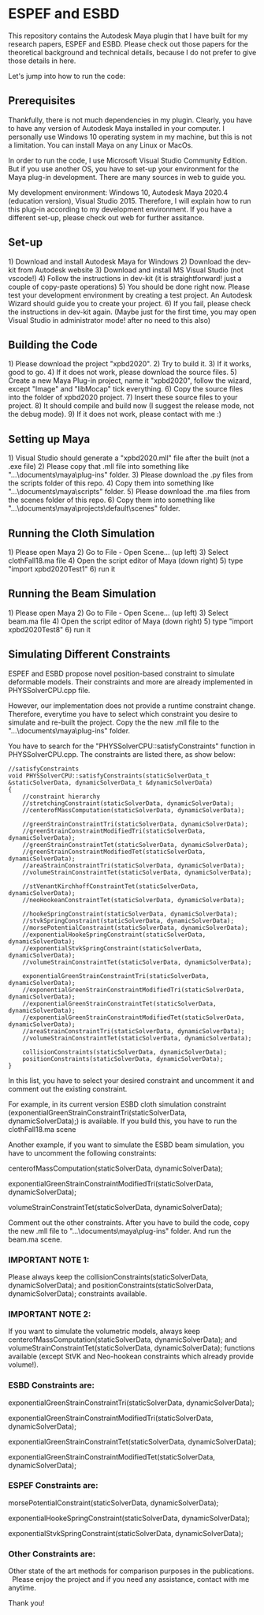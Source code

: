 <h1> ESPEF and ESBD </h1>
This repository contains the Autodesk Maya plugin that I have built for my research papers, ESPEF and ESBD. Please check out those papers for the theoretical background and technical details, because I do not prefer to give those details in here.

Let's jump into how to run the code:

<h2> Prerequisites </h2>
Thankfully, there is not much dependencies in my plugin. Clearly, you have to have any version of Autodesk Maya installed in your computer. I personally use Windows 10 operating system in my machine, but this is not a limitation. You can install Maya on any Linux or MacOs.

In order to run the code, I use Microsoft Visual Studio Community Edition. But if you use another OS, you have to set-up your environment for the Maya plug-in development. There are many sources in web to guide you.

My development environment: Windows 10, Autodesk Maya 2020.4 (education version), Visual Studio 2015. Therefore, I will explain how to run this plug-in according to my development environment. If you have a different set-up, please check out web for further assitance.

<h2> Set-up </h2>
1) Download and install Autodesk Maya for Windows
2) Download the dev-kit from Autodesk website
3) Download and install MS Visual Studio (not vscode!)
4) Follow the instructions in dev-kit (it is straightforward! just a couple of copy-paste operations)
5) You should be done right now. Please test your development environment by creating a test project. An Autodesk Wizard should guide you to create your project.
6) If you fail, please check the instructions in dev-kit again. (Maybe just for the first time, you may open Visual Studio in administrator mode! after no need to this also)

<h2> Building the Code </h2>
1) Please download the project "xpbd2020".
2) Try to build it.
3) If it works, good to go.
4) If it does not work, please download the source files.
5) Create a new Maya Plug-in project, name it "xpbd2020", follow the wizard, except "Image" and "libMocap" tick everything.
6) Copy the source files into the folder of xpbd2020 project.
7) Insert these source files to your project.
8) It should compile and build now (I suggest the release mode, not the debug mode).
9) If it does not work, please contact with me :)

<h2> Setting up Maya </h2>
1) Visual Studio should generate a "xpbd2020.mll" file after the built (not a .exe file)
2) Please copy that .mll file into something like "...\documents\maya\plug-ins" folder.
3) Please download the .py files from the scripts folder of this repo.
4) Copy them into something like "...\documents\maya\scripts" folder.
5) Please download the .ma files from the scenes folder of this repo.
6) Copy them into something like "...\documents\maya\projects\default\scenes" folder.

<h2> Running the Cloth Simulation </h2>
1) Please open Maya
2) Go to File - Open Scene... (up left)
3) Select clothFall18.ma file
4) Open the script editor of Maya (down right)
5) type "import xpbd2020Test1"
6) run it

<h2> Running the Beam Simulation </h2>
1) Please open Maya
2) Go to File - Open Scene... (up left)
3) Select beam.ma file
4) Open the script editor of Maya (down right)
5) type "import xpbd2020Test8"
6) run it

<h2> Simulating Different Constraints </h2>

ESPEF and ESBD propose novel position-based constraint to simulate deformable models. Their constraints and more are already implemented in PHYSSolverCPU.cpp file. 

However, our implementation does not provide a runtime constraint change. Therefore, everytime you have to select which constraint you desire to simulate and re-built the project. Copy the the new .mll file to the "...\documents\maya\plug-ins" folder.

You have to search for the "PHYSSolverCPU::satisfyConstraints" function in PHYSSolverCPU.cpp. The constraints are listed there, as show below:


	//satisfyConstraints
	void PHYSSolverCPU::satisfyConstraints(staticSolverData_t &staticSolverData, dynamicSolverData_t &dynamicSolverData)
	{	
	 	//constraint hierarchy 
		//stretchingConstraint(staticSolverData, dynamicSolverData);
		//centerofMassComputation(staticSolverData, dynamicSolverData);
	
		//greenStrainConstraintTri(staticSolverData, dynamicSolverData);
		//greenStrainConstraintModifiedTri(staticSolverData, dynamicSolverData);
		//greenStrainConstraintTet(staticSolverData, dynamicSolverData);
		//greenStrainConstraintModifiedTet(staticSolverData, dynamicSolverData);
		//areaStrainConstraintTri(staticSolverData, dynamicSolverData);
		//volumeStrainConstraintTet(staticSolverData, dynamicSolverData);
	
		//stVenantKirchhoffConstraintTet(staticSolverData, dynamicSolverData);
		//neoHookeanConstraintTet(staticSolverData, dynamicSolverData);
	
		//hookeSpringConstraint(staticSolverData, dynamicSolverData);
		//stvkSpringConstraint(staticSolverData, dynamicSolverData);
		//morsePotentialConstraint(staticSolverData, dynamicSolverData);
		//exponentialHookeSpringConstraint(staticSolverData, dynamicSolverData);
		//exponentialStvkSpringConstraint(staticSolverData, dynamicSolverData);
		//volumeStrainConstraintTet(staticSolverData, dynamicSolverData);
	
		exponentialGreenStrainConstraintTri(staticSolverData, dynamicSolverData);
		//exponentialGreenStrainConstraintModifiedTri(staticSolverData, dynamicSolverData);
		//exponentialGreenStrainConstraintTet(staticSolverData, dynamicSolverData);
		//exponentialGreenStrainConstraintModifiedTet(staticSolverData, dynamicSolverData);
		//areaStrainConstraintTri(staticSolverData, dynamicSolverData);
		//volumeStrainConstraintTet(staticSolverData, dynamicSolverData);
		
		collisionConstraints(staticSolverData, dynamicSolverData);
		positionConstraints(staticSolverData, dynamicSolverData); 
	}

In this list, you have to select your desired constraint and uncomment it and comment out the existing constraint.

For example, in its current version ESBD cloth simulation constraint (exponentialGreenStrainConstraintTri(staticSolverData, dynamicSolverData);) is available. If you build this, you have to run the clothFall18.ma scene

Another example, if you want to simulate the ESBD beam simulation, you have to uncomment the following constraints:

centerofMassComputation(staticSolverData, dynamicSolverData);

exponentialGreenStrainConstraintModifiedTri(staticSolverData, dynamicSolverData);

volumeStrainConstraintTet(staticSolverData, dynamicSolverData);

Comment out the other constraints. After you have to build the code, copy the new .mll file to "...\documents\maya\plug-ins" folder. And run the beam.ma scene.

<h3> IMPORTANT NOTE 1: </h3> 
Please always keep the collisionConstraints(staticSolverData, dynamicSolverData); and positionConstraints(staticSolverData, dynamicSolverData); constraints available.

<h3> IMPORTANT NOTE 2: </h3> 
If you want to simulate the volumetric models, always keep centerofMassComputation(staticSolverData, dynamicSolverData); and volumeStrainConstraintTet(staticSolverData, dynamicSolverData); functions available (except StVK and Neo-hookean constraints which already provide volume!).

<h3> ESBD Constraints are: </h3>

exponentialGreenStrainConstraintTri(staticSolverData, dynamicSolverData);

exponentialGreenStrainConstraintModifiedTri(staticSolverData, dynamicSolverData);

exponentialGreenStrainConstraintTet(staticSolverData, dynamicSolverData);

exponentialGreenStrainConstraintModifiedTet(staticSolverData, dynamicSolverData);

<h3> ESPEF Constraints are: </h3>

morsePotentialConstraint(staticSolverData, dynamicSolverData);

exponentialHookeSpringConstraint(staticSolverData, dynamicSolverData);

exponentialStvkSpringConstraint(staticSolverData, dynamicSolverData);

<h3> Other Constraints are: </h3>

Other state of the art methods for comparison purposes in the publications.
&nbsp;
Please enjoy the project and if you need any assistance, contact with me anytime.

Thank you!
